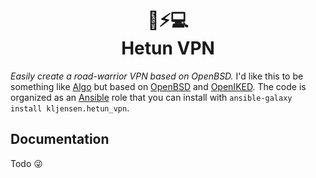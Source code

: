 <h1 align="center">
  🐡⚡💻<br>Hetun VPN<br>
</h1>

_Easily create a road-warrior VPN based on OpenBSD._ I'd like this to be
something like [Algo](https://github.com/trailofbits/algo) but based on
[OpenBSD](https://www.openbsd.org/) and [OpenIKED](http://www.openiked.org/).
The code is organized as an [Ansible](https://www.ansible.com/) role that you
can install with `ansible-galaxy install kljensen.hetun_vpn`.

## Documentation

Todo 😜
